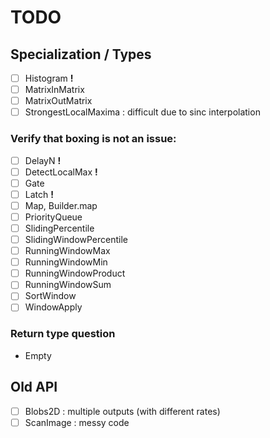 # TODO

## Specialization / Types

- [ ] Histogram         __!__
- [ ] MatrixInMatrix
- [ ] MatrixOutMatrix
- [ ] StrongestLocalMaxima        : difficult due to sinc interpolation

### Verify that boxing is not an issue:

- [ ] DelayN            __!__
- [ ] DetectLocalMax    __!__
- [ ] Gate
- [ ] Latch             __!__
- [ ] Map, Builder.map
- [ ] PriorityQueue
- [ ] SlidingPercentile
- [ ] SlidingWindowPercentile
- [ ] RunningWindowMax
- [ ] RunningWindowMin
- [ ] RunningWindowProduct
- [ ] RunningWindowSum
- [ ] SortWindow
- [ ] WindowApply

### Return type question

- Empty

## Old API

- [ ] Blobs2D                     : multiple outputs (with different rates)
- [ ] ScanImage                   : messy code
